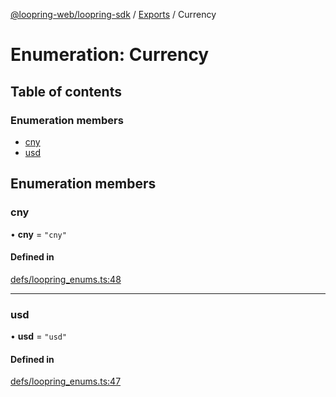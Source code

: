 [@loopring-web/loopring-sdk](../README.md) / [Exports](../modules.md) / Currency

# Enumeration: Currency

## Table of contents

### Enumeration members

- [cny](Currency.md#cny)
- [usd](Currency.md#usd)

## Enumeration members

### cny

• **cny** = `"cny"`

#### Defined in

[defs/loopring_enums.ts:48](https://github.com/Loopring/loopring_sdk/blob/4fed49a/src/defs/loopring_enums.ts#L48)

___

### usd

• **usd** = `"usd"`

#### Defined in

[defs/loopring_enums.ts:47](https://github.com/Loopring/loopring_sdk/blob/4fed49a/src/defs/loopring_enums.ts#L47)
